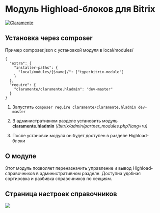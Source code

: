 # Модуль Highload-блоков для Bitrix

[![Claramente](https://claramente.ru/upload/claramente/a2c/ho3rj4p3j2t7scsartohgjajkb1xkyh0/logo.svg)](https://claramente.ru)

Установка через composer
-------------------------
Пример composer.json с установкой модуля в local/modules/
```
{
  "extra": {
    "installer-paths": {
      "local/modules/{$name}/": ["type:bitrix-module"]
    }
  },
  "require": {
    "claramente/claramente.hladmin": "dev-master"
  }
}
```

1. Запустить `composer require claramente/claramente.hladmin dev-master`

2. В административном разделе установить модуль **claramente.hladmin** _(/bitrix/admin/partner_modules.php?lang=ru)_

3. После установки модуля он будет доступен в разделе Highload-блоки

О модуле
-------------------------
Этот модуль позволяет переназначить управление и вывод Highload-справочников в административном разделе.
Доступна удобная сортировка и разбивка справочников по секциям.

## Страница настроек справочников
![](https://claramente.ru/upload/claramente/claramente-hladmin-main-page.png)
